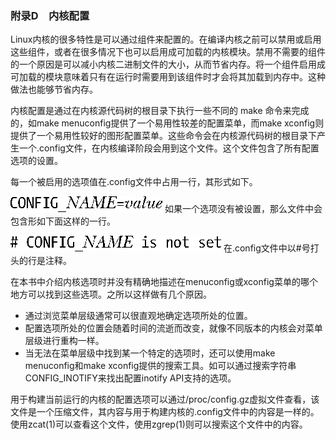 ### 附录D　内核配置

Linux内核的很多特性是可以通过组件来配置的。在编译内核之前可以禁用或启用这些组件，或者在很多情况下也可以启用成可加载的内核模块。禁用不需要的组件的一个原因是可以减小内核二进制文件的大小，从而节省内存。将一个组件启用成可加载的模块意味着只有在运行时需要用到该组件时才会将其加载到内存中。这种做法也能够节省内存。

内核配置是通过在内核源代码树的根目录下执行一些不同的 make 命令来完成的，如make menuconfig提供了一个易用性较差的配置菜单，而make xconfig则提供了一个易用性较好的图形配置菜单。这些命令会在内核源代码树的根目录下产生一个.config文件，在内核编译阶段会用到这个文件。这个文件包含了所有配置选项的设置。

每一个被启用的选项值在.config文件中占用一行，其形式如下。



![1710.png](../images/1710.png)
如果一个选项没有被设置，那么文件中会包含形如下面这样的一行。



![1711.png](../images/1711.png)
在.config文件中以#号打头的行是注释。

在本书中介绍内核选项时并没有精确地描述在menuconfig或xconfig菜单的哪个地方可以找到这些选项。之所以这样做有几个原因。

+ 通过浏览菜单层级通常可以很直观地确定选项所处的位置。
+ 配置选项所处的位置会随着时间的流逝而改变，就像不同版本的内核会对菜单层级进行重构一样。
+ 当无法在菜单层级中找到某一个特定的选项时，还可以使用make menuconfig和make xconfig提供的搜索工具。如可以通过搜索字符串CONFIG_INOTIFY来找出配置inotify API支持的选项。

用于构建当前运行的内核的配置选项可以通过/proc/config.gz虚拟文件查看，该文件是一个压缩文件，其内容与用于构建内核的.config文件中的内容是一样的。使用zcat(1)可以查看这个文件，使用zgrep(1)则可以搜索这个文件中的内容。



